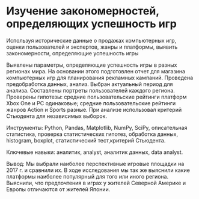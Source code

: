 # Изучение закономерностей, определяющих успешность игр

Используя исторические данные о продажах компьютерных игр, оценки пользователей и экспертов, жанры и платформы, выявить закономерности, определяющие успешность игры

Выявлены параметры, определяющие успешность игры в разных регионах мира. На основании этого подготовлен отчет для магазина компьютерных игр для планирования рекламных кампаний. Проведена предобработка данных, анализ. Выбран актуальный период для анализа. Составлены портреты пользователей каждого региона. Проверены гипотезы: средние пользовательские рейтинги платформ Xbox One и PC одинаковые; средние пользовательские рейтинги жанров Action и Sports разные. При анализе использовал критерий Стьюдента для независимых выборок.

Инструменты: Python, Pandas, Matplotlib, NumPy, SciPy, описательная статистика, проверка статистических гипотез, обработка данных, histogram, boxplot, статистический тест,критерий Стьюдента.

Ключевые навыки: аналитик, analyst, аналитик данных, data analyst.

Вывод: Мы выбрали наиболее перспективные игровые площадки на 2017 г. и сравнили их. В ходе исследования мы так же выяснили какие платформы наиболее популярный для того или иного региона. Выяснили, что предпочтения в играх у жителей Северной Америке и Европы отличаются от жителей Японии.